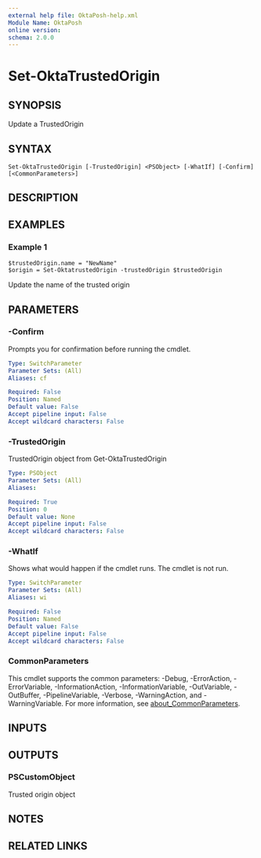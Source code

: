 ```yaml
---
external help file: OktaPosh-help.xml
Module Name: OktaPosh
online version:
schema: 2.0.0
---
```


# Set-OktaTrustedOrigin

## SYNOPSIS
Update a TrustedOrigin

## SYNTAX

```
Set-OktaTrustedOrigin [-TrustedOrigin] <PSObject> [-WhatIf] [-Confirm] [<CommonParameters>]
```

## DESCRIPTION

## EXAMPLES

### Example 1
```
$trustedOrigin.name = "NewName"
$origin = Set-OktatrustedOrigin -trustedOrigin $trustedOrigin
```

Update the name of the trusted origin

## PARAMETERS

### -Confirm
Prompts you for confirmation before running the cmdlet.

```yaml
Type: SwitchParameter
Parameter Sets: (All)
Aliases: cf

Required: False
Position: Named
Default value: False
Accept pipeline input: False
Accept wildcard characters: False
```

### -TrustedOrigin
TrustedOrigin object from Get-OktaTrustedOrigin

```yaml
Type: PSObject
Parameter Sets: (All)
Aliases:

Required: True
Position: 0
Default value: None
Accept pipeline input: False
Accept wildcard characters: False
```

### -WhatIf
Shows what would happen if the cmdlet runs.
The cmdlet is not run.

```yaml
Type: SwitchParameter
Parameter Sets: (All)
Aliases: wi

Required: False
Position: Named
Default value: False
Accept pipeline input: False
Accept wildcard characters: False
```

### CommonParameters
This cmdlet supports the common parameters: -Debug, -ErrorAction, -ErrorVariable, -InformationAction, -InformationVariable, -OutVariable, -OutBuffer, -PipelineVariable, -Verbose, -WarningAction, and -WarningVariable. For more information, see [about_CommonParameters](http://go.microsoft.com/fwlink/?LinkID=113216).

## INPUTS

## OUTPUTS

### PSCustomObject

Trusted origin object

## NOTES

## RELATED LINKS
